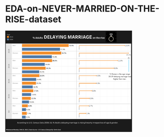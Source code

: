 # EDA-on-NEVER-MARRIED-ON-THE-RISE-dataset
<img src="./Delaying Marriage.png" width="80%" height="80%"> 
